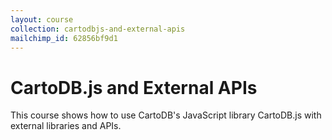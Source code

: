 ```yaml
---
layout: course
collection: cartodbjs-and-external-apis
mailchimp_id: 62856bf9d1
---
```

# CartoDB.js and External APIs

This course shows how to use CartoDB's JavaScript library CartoDB.js with external libraries and APIs.